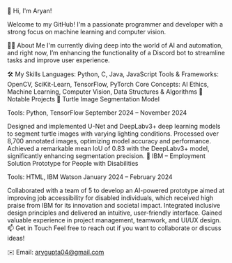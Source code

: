 👋 Hi, I'm Aryan!

Welcome to my GitHub! I'm a passionate programmer and developer with a strong focus on machine learning and computer vision.

🧑‍💻 About Me
I'm currently diving deep into the world of AI and automation, and right now, I’m enhancing the functionality of a Discord bot to streamline tasks and improve user experience.

🛠️ My Skills
Languages: Python, C, Java, JavaScript
Tools & Frameworks: OpenCV, SciKit-Learn, TensorFlow, PyTorch
Core Concepts: AI Ethics, Machine Learning, Computer Vision, Data Structures & Algorithms
📂 Notable Projects
🐢 Turtle Image Segmentation Model

Tools: Python, TensorFlow
September 2024 – November 2024

Designed and implemented U-Net and DeepLabv3+ deep learning models to segment turtle images with varying lighting conditions.
Processed over 8,700 annotated images, optimizing model accuracy and performance.
Achieved a remarkable mean IoU of 0.83 with the DeepLabv3+ model, significantly enhancing segmentation precision.
💼 IBM – Employment Solution Prototype for People with Disabilities

Tools: HTML, IBM Watson
January 2024 – February 2024

Collaborated with a team of 5 to develop an AI-powered prototype aimed at improving job accessibility for disabled individuals, which received high praise from IBM for its innovation and societal impact.
Integrated inclusive design principles and delivered an intuitive, user-friendly interface.
Gained valuable experience in project management, teamwork, and UI/UX design.
📫 Get in Touch
Feel free to reach out if you want to collaborate or discuss ideas!

✉️ Email: arygupta04@gmail.com
